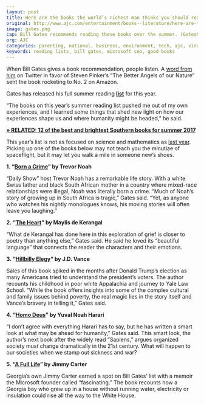 ```yaml
---
layout: post
title: Here are the books the world’s richest man thinks you should read this summer
original: http://www.ajc.com/entertainment/books--literature/here-are-the-books-the-world-richest-man-thinks-you-should-read-this-summer/MuazGOB4QnVsHmS3fBnbbP/
image: gates.png
cap: Bill Gates recommends reading these books over the summer. (GatesNotes.com)
org: AJC
categories: parenting, national, business, environment, tech, ajc, viral
keywords: reading lists, bill gates, microsoft ceo, good books
---
```


When Bill Gates gives a book recommendation, people listen. A [word from him](https://qz.com/984700/bill-gates-best-books-for-students-and-college-graduates/) on Twitter in favor of Steven Pinker’s “The Better Angels of our Nature” sent the book rocketing to No. 2 on Amazon. 

Gates has released his full summer reading [**list**](https://www.gatesnotes.com/About-Bill-Gates/Summer-Books-2016) for this year. 

“The books on this year’s summer reading list pushed me out of my own experiences, and I learned some things that shed new light on how our experiences shape us and where humanity might be headed,” he said.

**[» RELATED: 12 of the best and brightest Southern books for summer 2017](http://www.myajc.com/entertainment/books--literature/the-best-and-brightest-southern-books-for-summer-2017/q0rbBc82tEXNiDhimgjBLI/)**   

This year’s list is not as focused on science and mathematics as [last year](https://www.gatesnotes.com/About-Bill-Gates/Summer-Books-2016?WT.mc_id=05_17_2016_10_SummerBooks2016_MED-media_&WT.tsrc=MEDmedia). Picking up one of the books below may not teach you the minutiae of spaceflight, but it may let you walk a mile in someone new’s shoes. 

**﻿1. “[Born a Crime](https://www.amazon.com/Born-Crime-Stories-African-Childhood/dp/0399588175/ref=sr_1_1?s=books&ie=UTF8&qid=1495487885&sr=1-1&keywords=born+a+crime)” by Trevor Noah**   

“Daily Show” host Trevor Noah has a remarkable life story. With a white Swiss father and black South African mother in a country where mixed-race relationships were illegal, Noah was literally born a crime. “Much of Noah’s story of growing up in South Africa is tragic,” Gates said. “Yet, as anyone who watches his nightly monologues knows, his moving stories will often leave you laughing.” 

**﻿2. “[The Heart](https://www.amazon.com/Heart-Novel-Maylis-Kerangal/dp/1250117917/ref=sr_1_2?s=books&ie=UTF8&qid=1495487912&sr=1-2&keywords=the+heart+book)” by Maylis de Kerangal**   

“What de Kerangal has done here in this exploration of grief is closer to poetry than anything else,” Gates said. He said he loved its “beautiful language” that connects the reader the characters and their emotions. 

**﻿3. “[Hillbilly Elegy](https://www.amazon.com/Hillbilly-Elegy-Memoir-Family-Culture/dp/0062300547/ref=sr_1_1?s=books&ie=UTF8&qid=1495487934&sr=1-1&keywords=hillbilly+elegy)” by J.D. Vance**   

Sales of this book spiked in the months after Donald Trump’s election as many Americans tried to understand the president’s voters. The author recounts his childhood in poor white Appalachia and journey to Yale Law School. “While the book offers insights into some of the complex cultural and family issues behind poverty, the real magic lies in the story itself and Vance’s bravery in telling it,” Gates said. 

**﻿4. “[Homo Deus](https://www.amazon.com/Homo-Deus-Brief-History-Tomorrow/dp/0062464310/ref=sr_1_1?s=books&ie=UTF8&qid=1495487965&sr=1-1&keywords=Homo+Deus)” by Yuval Noah Harari** 

“I don’t agree with everything Harari has to say, but he has written a smart look at what may be ahead for humanity,” Gates said. This smart look, the author’s next book after the widely read “Sapiens,” argues organized society must change dramatically in the 21st century. What will happen to our societies when we stamp out sickness and war? 

**﻿5. “[A Full Life](https://www.amazon.com/Full-Life-Reflections-Ninety/dp/1501115634/ref=sr_1_1?s=books&ie=UTF8&qid=1495487987&sr=1-1&keywords=A+Full+Life)” by Jimmy Carter**   

Georgia’s own Jimmy Carter earned a spot on Bill Gates’ list with a memoir the Microsoft founder called “fascinating.” The book recounts how a Georgia boy who grew up in a house without running water, electricity or insulation could rise all the way to the White House. 
